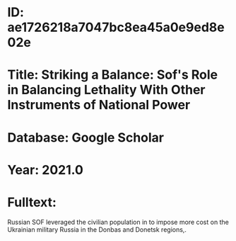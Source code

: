 # ID: ae1726218a7047bc8ea45a0e9ed8e02e
# Title: Striking a Balance: Sof's Role in Balancing Lethality With Other Instruments of National Power
# Database: Google Scholar
# Year: 2021.0
# Fulltext:
Russian SOF leveraged the civilian population in to impose more cost on the Ukrainian military Russia in the Donbas and Donetsk regions,.